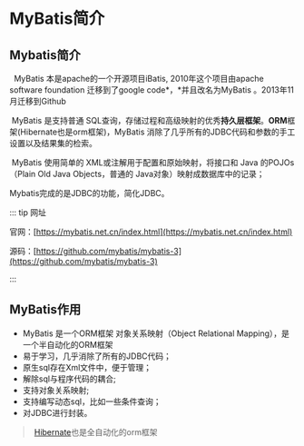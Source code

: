 # MyBatis简介

## Mybatis简介

​	 MyBatis 本是apache的一个开源项目iBatis, 2010年这个项目由apache software foundation 迁移到了google code*，*并且改名为MyBatis 。2013年11月迁移到Github 

​	MyBatis 是支持普通 SQL查询，存储过程和高级映射的优秀**持久层框架**。**ORM**框架(Hibernate也是orm框架)，MyBatis 消除了几乎所有的JDBC代码和参数的手工设置以及结果集的检索。

​	MyBatis 使用简单的 XML或注解用于配置和原始映射，将接口和 Java 的POJOs（Plain Old Java Objects，普通的 Java对象）映射成数据库中的记录； 

   Mybatis完成的是JDBC的功能，简化JDBC。

::: tip 网址

官网：[https://mybatis.net.cn/index.html](https://mybatis.net.cn/index.html)

源码：[https://github.com/mybatis/mybatis-3](https://github.com/mybatis/mybatis-3)

::: 

## MyBatis作用

- MyBatis 是一个ORM框架 对象关系映射（Object Relational Mapping），是一个半自动化的ORM框架
- 易于学习，几乎消除了所有的JDBC代码； 
- 原生sql存在Xml文件中，便于管理； 
- 解除sql与程序代码的耦合;
- 支持对象关系映射;
- 支持编写动态sql，比如一些条件查询； 
- 对JDBC进行封装。

> ​	[Hibernate](https://baike.baidu.com/item/Hibernate/206989?fr=aladdin)也是全自动化的orm框架